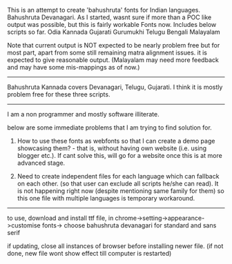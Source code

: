 This is an attempt to create 'bahushruta' fonts for Indian languages.
Bahushruta Devanagari.
As I started, wasnt sure if more than a POC like output was possible, but this is fairly workable Fonts now.
Includes below scripts so far.
Odia
Kannada
Gujarati
Gurumukhi
Telugu
Bengali
Malayalam

Note that current output is NOT expected to be nearly problem free but for most part, apart from some still remaining matra alignment issues. it is expected to give reasonable output. (Malayalam may need more feedback and may have some mis-mappings as of now.)

-----------------------------------------------
Bahushruta Kannada
covers Devanagari, Telugu, Gujarati.
I think it is mostly problem free for these three scripts.

------------------------------

I am a non programmer and mostly software illiterate.

below are some immediate problems that I am trying to find solution for.

1) How to use these fonts as webfonts so that I can create a demo page showcasing them? - that is, without having own website (i.e. using blogger etc.). If cant solve this, will go for a website once this is at more advanced stage.

2) Need to create independent files for each language which can fallback on each other. (so that user can exclude all scripts he/she can read). It is not happening right now (despite mentioning same family for them) so this one file with multiple languages is temporary workaround.
----------------------------------------------------
to use,
download and install ttf file, in chrome->setting->appearance->customise fonts-> choose bahushruta devanagari for standard and sans serif

if updating, close all instances of browser before installing newer file. (if not done, new file wont show effect till computer is restarted)
